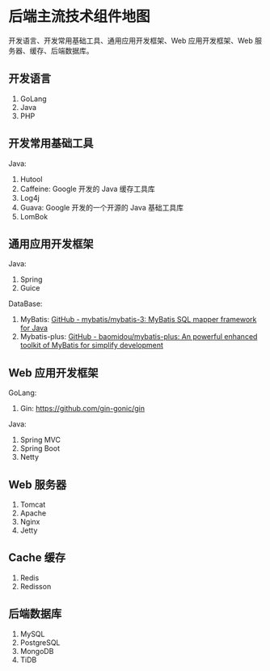 # 后端主流技术组件地图


开发语言、开发常用基础工具、通用应用开发框架、Web 应用开发框架、Web 服务器、缓存、后端数据库。

## 开发语言

1. GoLang
2. Java
3. PHP

## 开发常用基础工具

Java:
1. Hutool
2. Caffeine: Google 开发的 Java 缓存工具库
3. Log4j
4. Guava: Google 开发的一个开源的 Java 基础工具库
5. LomBok

## 通用应用开发框架

Java:
1. Spring
2. Guice

DataBase:
1. MyBatis: [GitHub - mybatis/mybatis-3: MyBatis SQL mapper framework for Java](https://github.com/mybatis/mybatis-3)
2. Mybatis-plus: [GitHub - baomidou/mybatis-plus: An powerful enhanced toolkit of MyBatis for simplify development](https://github.com/baomidou/mybatis-plus)
## Web 应用开发框架

GoLang:
1. Gin: https://github.com/gin-gonic/gin

Java:
1. Spring MVC
2. Spring Boot
3. Netty
## Web 服务器

1. Tomcat
2. Apache
3. Nginx
4. Jetty

## Cache 缓存

1. Redis
2. Redisson

## 后端数据库

1. MySQL
2. PostgreSQL
3. MongoDB
4. TiDB